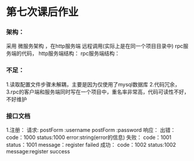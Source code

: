 # 第七次课后作业

### 架构：

采用 微服务架构 ，在http服务端 远程调用(实际上是在同一个项目目录中) rpc服务端的代码，
http服务端结构：
rpc服务端结构：

### 不足：

1.读取配置文件步骤未解耦，主要是因为仅使用了mysql数据库
2.代码冗余，
3.rpc的客户端和服务端同时写在一个项目中，重名率非常高，代码可读性不好，不好维护

### 接口文档

1.注册：
请求:
postForm :username
postForm :password
响应：
出错：
code：1000
status:1000
error:string(error的信息)
失败：
code：1001
status：1001
message：register failed
成功：
code：1002
status:1002
message:register success
